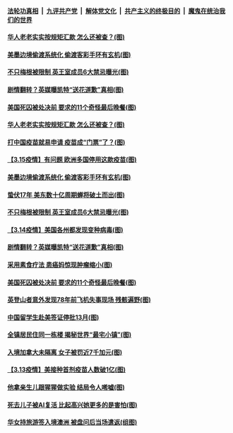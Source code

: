 

####  [法轮功真相](../../../../basic/blob/master/README.md?t=03160831) &nbsp;|&nbsp; [九评共产党](../../../../9ping.md/blob/master/README.md?t=03160831) &nbsp;|&nbsp; [解体党文化](../../../../jtdwh.md/blob/master/README.md?t=03160831)  &nbsp;|&nbsp; [共产主义的终极目的](../../../../gczydzjmd.md/blob/master/README.md?t=03160831) &nbsp;|&nbsp; [魔鬼在统治我们的世界](../../../../mgztzwmdsj.md/blob/master/README.md?t=03160831) 

#### [华人老老实实按规矩汇款 怎么还被查？(图)](../pages/p3/965666.md?t=03160831) 

#### [美墨边境偷渡系统化 偷渡客彩手环有玄机(图)](../pages/p3/965652.md?t=03160831) 

#### [不只梅根被限制 英王室成员6大禁忌曝光(图)](../pages/p3/965585.md?t=03160831) 


#### [剧情翻转？英媒曝凯特“送花道歉”真相(图)](../pages/p3/965521.md?t=03160831) 

#### [美国死囚被处决前 要求的11个奇怪最后晚餐(图)](../pages/p3/965021.md?t=03160831) 

#### [华人老老实实按规矩汇款 怎么还被查？(图)](../pages/p3/965666.md?t=03160831) 

#### [打中国疫苗就易申请 疫苗成“门票”了？(图)](../pages/p3/965662.md?t=03160831) 

#### [【3.15疫情】有问题 欧洲多国停用这款疫苗(图)](../pages/p3/965661.md?t=03160831) 

#### [美墨边境偷渡系统化 偷渡客彩手环有玄机(图)](../pages/p3/965652.md?t=03160831) 

#### [蛰伏17年 美东数十亿周期蝉将破土而出(图)](../pages/p3/965649.md?t=03160831) 


#### [不只梅根被限制 英王室成员6大禁忌曝光(图)](../pages/p3/965585.md?t=03160831) 


#### [【3.14疫情】美国各州都发现变种病毒(图)](../pages/p3/965577.md?t=03160831) 

#### [剧情翻转？英媒曝凯特“送花道歉”真相(图)](../pages/p3/965521.md?t=03160831) 

#### [采用素食疗法 患癌妈惊现肿瘤缩小(图)](../pages/p3/965574.md?t=03160831) 

#### [美国死囚被处决前 要求的11个奇怪最后晚餐(图)](../pages/p3/965021.md?t=03160831) 

#### [英登山者意外发现78年前飞机失事现场 残骸遍野(图)](../pages/p3/965524.md?t=03160831) 

#### [中国留学生赴美签证停批13月(图)](../pages/p3/965523.md?t=03160831) 

#### [全镇居民住同一栋楼 揭秘世界“最宅小镇”(图)](../pages/p3/965514.md?t=03160831) 

#### [入境加拿大未隔离 女子被罚近7千加元(图)](../pages/p3/965505.md?t=03160831) 

#### [【3.13疫情】美接种首剂疫苗人数破1亿(图)](../pages/p3/965501.md?t=03160831) 

#### [他拿亲生儿跟猩猩做实验 结局令人唏嘘(图)](../pages/p3/964885.md?t=03160831) 

#### [死去儿子被AI复活 比起高兴她更多的是害怕(图)](../pages/p3/965361.md?t=03160831) 

#### [华女持旅游签入境澳洲 被盘问后当场遣返(组图)](../pages/p3/965369.md?t=03160831) 

